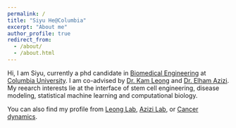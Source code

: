 ```yaml
---
permalink: /
title: "Siyu He@Columbia"
excerpt: "About me"
author_profile: true
redirect_from: 
  - /about/
  - /about.html
---
```


Hi, I am Siyu, currently a phd candidate in [Biomedical Engineering](https://www.bme.columbia.edu/) at [Columbia University](https://www.columbia.edu/). I am co-advised by [Dr. Kam Leong](https://www.engineering.columbia.edu/faculty/kam-leong) and [Dr. Elham Azizi](https://www.bme.columbia.edu/faculty/elham-azizi). My reearch interests lie at the interface of stem cell engineering, disease modeling, statistical machine learning and computational biology.

You can also find my profile from [Leong Lab](http://orion.bme.columbia.edu/leonglab/people/index.html), [Azizi Lab](https://www.azizilab.com/members.html), or [Cancer dynamics](https://cancerdynamics.columbia.edu/content/siyu-he).


